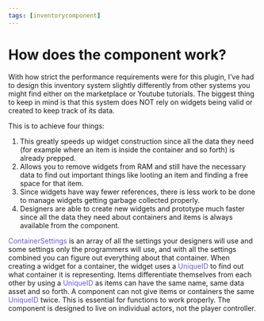 ```yaml
---
tags: [inventorycomponent]
---
```


# How does the component work?

With how strict the performance requirements were for this plugin, I’ve had to design this inventory system slightly differently from other systems you might find either on the marketplace or Youtube tutorials.
The biggest thing to keep in mind is that this system does NOT rely on widgets being valid or created to keep track of its data.

This is to achieve four things:
1. This greatly speeds up widget construction since all the data they need (for example where an item is inside the container and so forth) is already prepped.
2. Allows you to remove widgets from RAM and still have the necessary data to find out important things like looting an item and finding a free space for that item.
3. Since widgets have way fewer references, there is less work to be done to manage widgets getting garbage collected properly.
4. Designers are able to create new widgets and prototype much faster since all the data they need about containers and items is always available from the component.

<span style="color:slateblue">ContainerSettings</span> is an array of all the settings your designers will use and some settings only the programmers will use, and with all the settings combined you can figure out everything about that container.
When creating a widget for a container, the widget uses a <span style="color:slateblue">UniqueID</span> to find out what container it is representing.
Items differentiate themselves from each other by using a <span style="color:slateblue">UniqueID</span> as items can have the same name, same data asset and so forth. A component can not give items or containers the same <span style="color:slateblue">UniqueID</span> twice. This is essential for functions to work properly.
The component is designed to live on individual actors, not the player controller.
